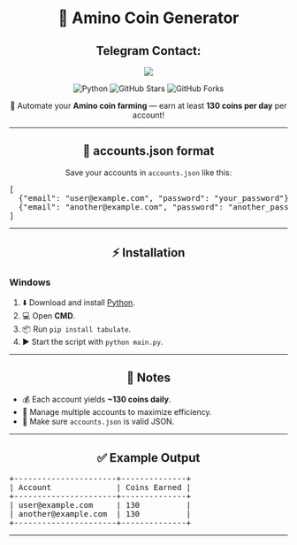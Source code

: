 <h1 align="center">🌌 Amino Coin Generator</h1>
<h2 align="center">Telegram Contact:</h2>
<p align="center"> <img src="https://telegram-card.vercel.app/?username=althausen&theme=dark"> </p>
<p align="center">
  <img src="https://img.shields.io/badge/Python-3.8%2B-blue?logo=python&logoColor=white" alt="Python"/>
  <img src="https://img.shields.io/github/stars/dee-shar/amino_coin_generator?style=social" alt="GitHub Stars"/>
  <img src="https://img.shields.io/github/forks/dee-shar/amino_coin_generator?style=social" alt="GitHub Forks"/>
</p>

<p align="center">
  🚀 Automate your <strong>Amino coin farming</strong> — earn at least <strong>130 coins per day</strong> per account!  
</p>

---

<h2 align="center">📂 accounts.json format</h2>

<p align="center">
  Save your accounts in <code>accounts.json</code> like this:
</p>

<pre>
[
  {"email": "user@example.com", "password": "your_password"},
  {"email": "another@example.com", "password": "another_password"}
]
</pre>

---

<h2 align="center">⚡ Installation</h2>

<h3>Windows</h3>

<ol>
  <li>⬇️ Download and install <a href="https://www.python.org" target="_blank">Python</a>.</li>
  <li>💻 Open <strong>CMD</strong>.</li>
  <li>📦 Run <code>pip install tabulate</code>.</li>
  <li>▶️ Start the script with <code>python main.py</code>.</li>
</ol>

---

<h2 align="center">📌 Notes</h2>

<ul>
  <li>💰 Each account yields <strong>~130 coins daily</strong>.</li>
  <li>👥 Manage multiple accounts to maximize efficiency.</li>
  <li>📝 Make sure <code>accounts.json</code> is valid JSON.</li>
</ul>

---

<h2 align="center">✅ Example Output</h2>

<pre>
+----------------------+--------------+
| Account              | Coins Earned |
+----------------------+--------------+
| user@example.com     | 130          |
| another@example.com  | 130          |
+----------------------+--------------+
</pre>

---
